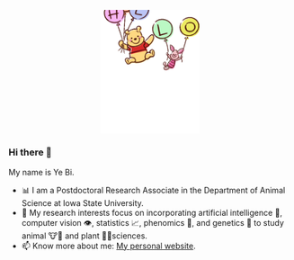 <p align="middle">
<img src="hello_winnie.gif" align="middle" width='35%'>
  
<p align="middle">

### Hi there 👋
My name is Ye Bi.
 - 📊 I am a Postdoctoral Research Associate in the Department of Animal Science at Iowa State University.
 - 🌟 My research interests focus on incorporating artificial intelligence 🤖, computer vision 👁️, statistics 📈, phenomics 🔬, and genetics 🧬 to study animal 🐮🐷 and plant 🌱🌾sciences.
 - 📫 Know more about me: [My personal website](https://yebigithub.github.io/).

</p> 
